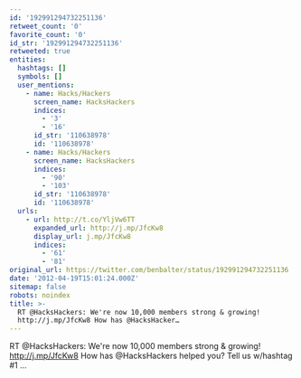 ```yaml
---
id: '192991294732251136'
retweet_count: '0'
favorite_count: '0'
id_str: '192991294732251136'
retweeted: true
entities:
  hashtags: []
  symbols: []
  user_mentions:
    - name: Hacks/Hackers
      screen_name: HacksHackers
      indices:
        - '3'
        - '16'
      id_str: '110638978'
      id: '110638978'
    - name: Hacks/Hackers
      screen_name: HacksHackers
      indices:
        - '90'
        - '103'
      id_str: '110638978'
      id: '110638978'
  urls:
    - url: http://t.co/YljVw6TT
      expanded_url: http://j.mp/JfcKw8
      display_url: j.mp/JfcKw8
      indices:
        - '61'
        - '81'
original_url: https://twitter.com/benbalter/status/192991294732251136
date: '2012-04-19T15:01:24.000Z'
sitemap: false
robots: noindex
title: >-
  RT @HacksHackers: We're now 10,000 members strong & growing!
  http://j.mp/JfcKw8 How has @HacksHacker…
---
```


RT @HacksHackers: We're now 10,000 members strong & growing! http://j.mp/JfcKw8 How has @HacksHackers helped you? Tell us w/hashtag #1 ...